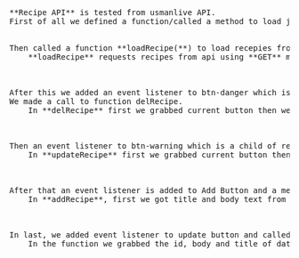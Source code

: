 <pre>**Recipe API** is tested from usmanlive API.
First of all we defined a function/called a method to load jquery after page loading.


Then called a function **loadRecipe(**) to load recepies from api.
    **loadRecipe** requests recipes from api using **GET** method. Then we grabed the div to show recipies. After that we looped through the response returned from HTTP request and appended the HTML code with receipe body along with two delete and edit button.



After this we added an event listener to btn-danger which is a child of recipes div through div.
We made a call to function delRecipe.
    In **delRecipe** first we grabbed current button then we grabbed the parent of recipe div using closet method. After that we made an HTTP **DELETE** request to api with /id route. And called loadRecipe function to load fresh list of recipes.



Then an event listener to btn-warning which is a child of recipes div through div is added. Then a function call to updateRecipe is made.
    In **updateRecipe** first we grabbed current button then we grabbed the parent of recipe div using closet method adn also ggrabbed it's id from attribute data-id. After that we made an HTTP **GET** request to api with /id route to fetch details of data with id. Then it shows a modal to edit the data from response.



After that an event listener is added to Add Button and a method is called on click.
    In **addRecipe**, first we got title and body text from divs with title and body id, respectively, using .val() method. Then we made a **POST** request to server/api with the data title and body. After successful posting we removed any value from input boxes and called loadRecipe function to refresh page and made the modal hidden.



In last, we added event listener to update button and called a funtion on click event.
    In the function we grabbed the id, body and title of data to be updated and made a **PUT** request to api with /id route. After successful posting we made a call to loadRecipe to refresh page and made the modal hidden.</pre>